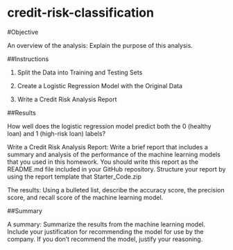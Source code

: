 # credit-risk-classification

#Objective 

An overview of the analysis: Explain the purpose of this analysis.

##Instructions

1. Split the Data into Training and Testing Sets

2. Create a Logistic Regression Model with the Original Data

3. Write a Credit Risk Analysis Report

##Results

How well does the logistic regression model predict both the 0 (healthy loan) and 1 (high-risk loan) labels?

Write a Credit Risk Analysis Report:  Write a brief report that includes a summary and analysis of the performance of the machine learning models that you used in this homework. You should write this report as the README.md file included in your GitHub repository. Structure your report by using the report template that Starter_Code.zip

The results: Using a bulleted list, describe the accuracy score, the precision score, and recall score of the machine learning model.

##Summary

A summary: Summarize the results from the machine learning model. Include your justification for recommending the model for use by the company. If you don’t recommend the model, justify your reasoning.
